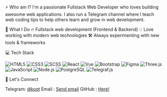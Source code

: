 ⚡ Who am I?
I'm a passionate Fullstack Web Developer who loves building awesome web applications. I also run a Telegram channel where I teach web coding tips to help others learn and grow in web development.

🚀 What I Do
🔥 Fullstack web development (Frontend & Backend)
💡 Love working with modern web technologies
🛠️ Always experimenting with new tools & frameworks

💻 Tech Stack

![HTML5](https://img.shields.io/badge/HTML5-E34F26?style=for-the-badge&logo=html5&logoColor=white)
![CSS3](https://img.shields.io/badge/CSS3-1572B6?style=for-the-badge&logo=css3&logoColor=white)
![SCSS](https://img.shields.io/badge/SCSS-CC6699?style=for-the-badge&logo=sass&logoColor=white)
![React](https://img.shields.io/badge/React-20232A?style=for-the-badge&logo=react&logoColor=61DAFB)
![Vue](https://img.shields.io/badge/Vue.js-35495E?style=for-the-badge&logo=vue.js&logoColor=4FC08D)
![Bootstrap](https://img.shields.io/badge/Bootstrap-7952B3?style=for-the-badge&logo=bootstrap&logoColor=white)
![Figma](https://img.shields.io/badge/Figma-F24E1E?style=for-the-badge&logo=figma&logoColor=white)
![Three.js](https://img.shields.io/badge/Three.js-000000?style=for-the-badge&logo=three.js&logoColor=white)
![JavaScript](https://img.shields.io/badge/JavaScript-F7DF1E?style=flat&logo=javascript&logoColor=black)
![Node.js](https://img.shields.io/badge/Node.js-339933?style=flat&logo=nodedotjs&logoColor=white)
![PostgreSQL](https://img.shields.io/badge/PostgreSQL-316192?style=flat&logo=postgresql&logoColor=white)
![Telegraf.js](https://img.shields.io/badge/Telegraf.js-1F9EFA?style=flat&logo=telegram&logoColor=white)

💬 Let's Connect

Telegram: [dikoqt](https://t.me/dikoqt)
Email : [Send email](line.ytnc@gmail.com)
GitHub : [Here!](https://github.com/dikoqt/)
